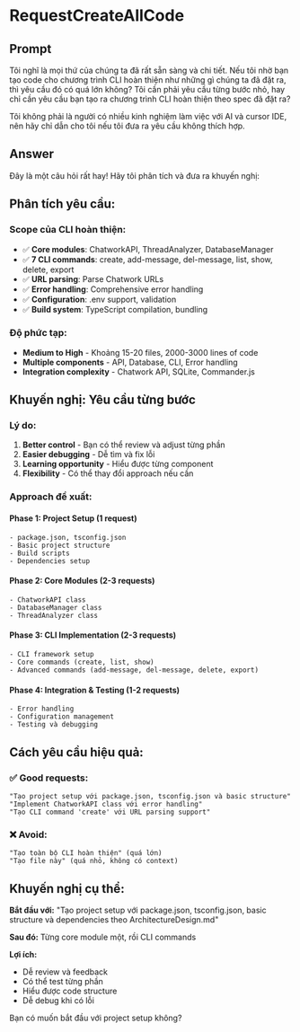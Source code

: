 # RequestCreateAllCode

## Prompt

Tôi nghĩ là mọi thứ của chúng ta đã rất sẵn sàng và chi tiết. Nếu tôi nhờ bạn tạo code cho chương trình CLI hoàn thiện như những gì chúng ta đã đặt ra, thì yêu cầu đó có quá lớn không? Tôi cần phải yêu cầu từng bước nhỏ, hay chỉ cần yêu cầu bạn tạo ra chương trình CLI hoàn thiện theo spec đã đặt ra?

Tôi không phải là người có nhiều kinh nghiệm làm việc với AI và cursor IDE, nên hãy chỉ dẫn cho tôi nếu tôi đưa ra yêu cầu không thích hợp.

## Answer

Đây là một câu hỏi rất hay! Hãy tôi phân tích và đưa ra khuyến nghị:

## **Phân tích yêu cầu:**

### **Scope của CLI hoàn thiện:**
- ✅ **Core modules**: ChatworkAPI, ThreadAnalyzer, DatabaseManager
- ✅ **7 CLI commands**: create, add-message, del-message, list, show, delete, export
- ✅ **URL parsing**: Parse Chatwork URLs
- ✅ **Error handling**: Comprehensive error handling
- ✅ **Configuration**: .env support, validation
- ✅ **Build system**: TypeScript compilation, bundling

### **Độ phức tạp:**
- **Medium to High** - Khoảng 15-20 files, 2000-3000 lines of code
- **Multiple components** - API, Database, CLI, Error handling
- **Integration complexity** - Chatwork API, SQLite, Commander.js

## **Khuyến nghị: Yêu cầu từng bước**

### **Lý do:**
1. **Better control** - Bạn có thể review và adjust từng phần
2. **Easier debugging** - Dễ tìm và fix lỗi
3. **Learning opportunity** - Hiểu được từng component
4. **Flexibility** - Có thể thay đổi approach nếu cần

### **Approach đề xuất:**

#### **Phase 1: Project Setup (1 request)**
```
- package.json, tsconfig.json
- Basic project structure
- Build scripts
- Dependencies setup
```

#### **Phase 2: Core Modules (2-3 requests)**
```
- ChatworkAPI class
- DatabaseManager class  
- ThreadAnalyzer class
```

#### **Phase 3: CLI Implementation (2-3 requests)**
```
- CLI framework setup
- Core commands (create, list, show)
- Advanced commands (add-message, del-message, delete, export)
```

#### **Phase 4: Integration & Testing (1-2 requests)**
```
- Error handling
- Configuration management
- Testing và debugging
```

## **Cách yêu cầu hiệu quả:**

### **✅ Good requests:**
```
"Tạo project setup với package.json, tsconfig.json và basic structure"
"Implement ChatworkAPI class với error handling"
"Tạo CLI command 'create' với URL parsing support"
```

### **❌ Avoid:**
```
"Tạo toàn bộ CLI hoàn thiện" (quá lớn)
"Tạo file này" (quá nhỏ, không có context)
```

## **Khuyến nghị cụ thể:**

**Bắt đầu với:** "Tạo project setup với package.json, tsconfig.json, basic structure và dependencies theo ArchitectureDesign.md"

**Sau đó:** Từng core module một, rồi CLI commands

**Lợi ích:**
- Dễ review và feedback
- Có thể test từng phần
- Hiểu được code structure
- Dễ debug khi có lỗi

Bạn có muốn bắt đầu với project setup không?